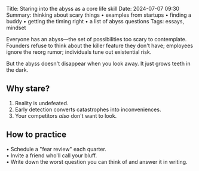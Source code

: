 Title: Staring into the abyss as a core life skill
Date: 2024-07-07 09:30
Summary: thinking about scary things • examples from startups • finding a buddy • getting the timing right • a list of abyss questions
Tags: essays, mindset

Everyone has an abyss—the set of possibilities too scary to contemplate. Founders refuse to think about the killer feature they don't have; employees ignore the reorg rumor; individuals tune out existential risk.

But the abyss doesn't disappear when you look away. It just grows teeth in the dark.

## Why stare?

1. Reality is undefeated.  
2. Early detection converts catastrophes into inconveniences.  
3. Your competitors *also* don't want to look.

## How to practice

• Schedule a "fear review" each quarter.  
• Invite a friend who'll call your bluff.  
• Write down the worst question you can think of and answer it in writing. 